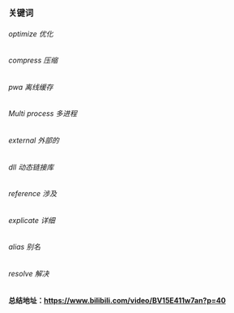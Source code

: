 ### 关键词
###### optimize 优化
###### compress 压缩
###### pwa 离线缓存
###### Multi process 多进程
###### external 外部的
###### dll 动态链接库
###### reference 涉及
###### explicate 详细
###### alias 别名
###### resolve 解决
#### 总结地址：https://www.bilibili.com/video/BV15E411w7an?p=40